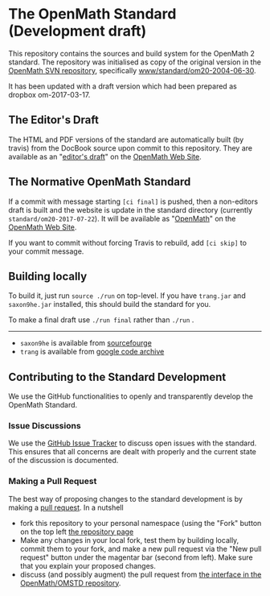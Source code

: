 # The OpenMath Standard (Development draft)

This repository contains the sources and build system for the OpenMath 2 standard. The
repository was initialised as copy of the original version in the
[OpenMath SVN repository](https://github.com/OpenMath/OMSVN), specifically 
[www/standard/om20-2004-06-30](https://github.com/OpenMath/OMSVN/tree/master/www/standard/om20-2004-06-30).

It has been updated with a draft version which had been prepared as dropbox om-2017-03-17.

## The Editor's Draft

The HTML and PDF versions of the standard are automatically built (by travis) from the  DocBook source upon commit to this repository. They are available as an "[editor's draft](https://openmath.github.io/standard/om20-editors-draft/)" on the [OpenMath Web Site](http://openmath.github.io).

## The Normative OpenMath Standard

If a commit with message starting `[ci final]` is pushed, then a non-editors draft is built and the website is update in the standard directory (currently `standard/om20-2017-07-22`). It will be available as "[OpenMath](https://openmath.github.io/standard/om20-2017-07-22/)" on the [OpenMath Web Site](http://openmath.github.io).


If you want to commit without forcing Travis to rebuild, add `[ci skip]` to your commit message.

## Building locally 

To build it, just run `source ./run` on top-level. If you have `trang.jar` and
`saxon9he.jar` installed, this should build the standard for you.

To make a final draft use `./run final` rather than `./run`  . 

----

* `saxon9he` is available from [sourcefourge](http://saxon.sourceforge.net/)
 * `trang` is available from [google code archive](https://code.google.com/archive/p/jing-trang/downloads)

## Contributing to the Standard Development 

We use the GitHub functionalities to openly and transparently develop the OpenMath Standard. 

### Issue Discussions

We use the [GitHub Issue Tracker](http://github.com/OpenMath/OMSTD/issues) to discuss open issues with the standard. This ensures that all concerns are dealt with properly and the current state of the discussion is documented. 

### Making a Pull Request

The best way of proposing changes to the standard development is by making a [pull request](https://gist.github.com/Chaser324/ce0505fbed06b947d962). In a nutshell 
* fork this repository to your personal namespace (using the "Fork" button on the top left [the repository page](https://github.com/OpenMath/OMSTD/)
* Make any changes in your local fork, test them by building locally, commit them to your fork, and make a new pull request via the "New pull request" button under the magentar bar (second from left). Make sure that you explain your proposed changes. 
* discuss (and possibly augment) the pull request from [the interface in the OpenMath/OMSTD repository](https://github.com/OpenMath/OMSTD/pulls).
